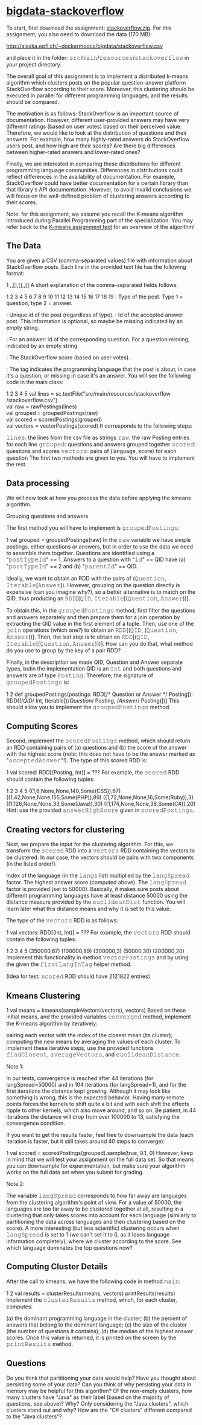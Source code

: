 # [bigdata-stackoverflow](https://www.coursera.org/learn/scala-spark-big-data/programming/FWGnz/stackoverflow-2-week-long-assignment)
To start, first download the assignment: [stackoverflow.zip](http://alaska.epfl.ch/~dockermoocs/bigdata/stackoverflow.zip). For this assignment, you also need to download the data (170 MB):

http://alaska.epfl.ch/~dockermoocs/bigdata/stackoverflow.csv

and place it in the folder: 𝚜𝚛𝚌/𝚖𝚊𝚒𝚗/𝚛𝚎𝚜𝚘𝚞𝚛𝚌𝚎𝚜/𝚜𝚝𝚊𝚌𝚔𝚘𝚟𝚎𝚛𝚏𝚕𝚘𝚠 in your project directory.

The overall goal of this assignment is to implement a distributed k-means algorithm which clusters posts on the popular question-answer platform StackOverflow according to their score. Moreover, this clustering should be executed in parallel for different programming languages, and the results should be compared.

The motivation is as follows: StackOverflow is an important source of documentation. However, different user-provided answers may have very different ratings (based on user votes) based on their perceived value. Therefore, we would like to look at the distribution of questions and their answers. For example, how many highly-rated answers do StackOverflow users post, and how high are their scores? Are there big differences between higher-rated answers and lower-rated ones?

Finally, we are interested in comparing these distributions for different programming language communities. Differences in distributions could reflect differences in the availability of documentation. For example, StackOverflow could have better documentation for a certain library than that library's API documentation. However, to avoid invalid conclusions we will focus on the well-defined problem of clustering answers according to their scores.

Note: for this assignment, we assume you recall the K-means algorithm introduced during Parallel Programming part of the specialization. You may refer back to the [K-means assignment text](http://alaska.epfl.ch/~dockermoocs/bigdata/kmeans/kmeans.html) for an overview of the algorithm!

## The Data

You are given a CSV (comma-separated values) file with information about StackOverflow posts. Each line in the provided text file has the following format:


1
<postTypeId>,<id>,[<acceptedAnswer>],[<parentId>],<score>,[<tag>]
A short explanation of the comma-separated fields follows.


1
2
3
4
5
6
7
8
9
10
11
12
13
14
15
16
17
18
19
<postTypeId>:     Type of the post. Type 1 = question, 
                  type 2 = answer.
                  
<id>:             Unique id of the post (regardless of type).
<acceptedAnswer>: Id of the accepted answer post. This
                  information is optional, so maybe be missing 
                  indicated by an empty string.
                  
<parentId>:       For an answer: id of the corresponding 
                  question. For a question:missing, indicated
                  by an empty string.
                  
<score>:          The StackOverflow score (based on user 
                  votes).
                  
<tag>:            The tag indicates the programming language 
                  that the post is about, in case it's a 
                  question, or missing in case it's an answer.
You will see the following code in the main class:


1
2
3
4
5
  val lines   = sc.textFile("src/main/resources/stackoverflow
      /stackoverflow.csv")  
  val raw     = rawPostings(lines)  
  val grouped = groupedPostings(raw)  
  val scored  = scoredPostings(grouped)  
  val vectors = vectorPostings(scored)
It corresponds to the following steps:

𝚕𝚒𝚗𝚎𝚜: the lines from the csv file as strings
𝚛𝚊𝚠: the raw Posting entries for each line
𝚐𝚛𝚘𝚞𝚙𝚎𝚍: questions and answers grouped together
𝚜𝚌𝚘𝚛𝚎𝚍: questions and scores
𝚟𝚎𝚌𝚝𝚘𝚛𝚜: pairs of (language, score) for each question
The first two methods are given to you. You will have to implement the rest.

## Data processing

We will now look at how you process the data before applying the kmeans algorithm.

Grouping questions and answers

The first method you will have to implement is 𝚐𝚛𝚘𝚞𝚙𝚎𝚍𝙿𝚘𝚜𝚝𝚒𝚗𝚐𝚜:


1
  val grouped = groupedPostings(raw)
In the 𝚛𝚊𝚠 variable we have simple postings, either questions or answers, but in order to use the data we need to assemble them together. Questions are identified using a "𝚙𝚘𝚜𝚝𝚃𝚢𝚙𝚎𝙸𝚍" == 1. Answers to a question with "𝚒𝚍" == QID have (a) "𝚙𝚘𝚜𝚝𝚃𝚢𝚙𝚎𝙸𝚍" == 2 and (b) "𝚙𝚊𝚛𝚎𝚗𝚝𝙸𝚍" == QID.

Ideally, we want to obtain an RDD with the pairs of (𝚀𝚞𝚎𝚜𝚝𝚒𝚘𝚗, 𝙸𝚝𝚎𝚛𝚊𝚋𝚕𝚎[𝙰𝚗𝚜𝚠𝚎𝚛]). However, grouping on the question directly is expensive (can you imagine why?), so a better alternative is to match on the QID, thus producing an 𝚁𝙳𝙳[(𝚀𝙸𝙳, 𝙸𝚝𝚎𝚛𝚊𝚋𝚕𝚎[(𝚀𝚞𝚎𝚜𝚝𝚒𝚘𝚗, 𝙰𝚗𝚜𝚠𝚎𝚛))].

To obtain this, in the 𝚐𝚛𝚘𝚞𝚙𝚎𝚍𝙿𝚘𝚜𝚝𝚒𝚗𝚐𝚜 method, first filter the questions and answers separately and then prepare them for a join operation by extracting the QID value in the first element of a tuple. Then, use one of the 𝚓𝚘𝚒𝚗 operations (which one?) to obtain an 𝚁𝙳𝙳[(𝚀𝙸𝙳, (𝚀𝚞𝚎𝚜𝚝𝚒𝚘𝚗, 𝙰𝚗𝚜𝚠𝚎𝚛))]. Then, the last step is to obtain an 𝚁𝙳𝙳[(𝚀𝙸𝙳, 𝙸𝚝𝚎𝚛𝚊𝚋𝚕𝚎[(𝚀𝚞𝚎𝚜𝚝𝚒𝚘𝚗, 𝙰𝚗𝚜𝚠𝚎𝚛)])]. How can you do that, what method do you use to group by the key of a pair RDD?

Finally, in the description we made QID, Question and Answer separate types, butin the implementation QID is an 𝙸𝚗𝚝 and both questions and answers are of type 𝙿𝚘𝚜𝚝𝚒𝚗𝚐. Therefore, the signature of 𝚐𝚛𝚘𝚞𝚙𝚎𝚍𝙿𝚘𝚜𝚝𝚒𝚗𝚐𝚜 is:


1
2
def groupedPostings(postings: RDD[/* Question or Answer */ Posting]): 
    RDD[(/*QID*/ Int, Iterable[(/*Question*/ Posting, /*Answer*/ 
        Posting)])]
This should allow you to implement the 𝚐𝚛𝚘𝚞𝚙𝚎𝚍𝙿𝚘𝚜𝚝𝚒𝚗𝚐𝚜 method.

## Computing Scores

Second, implement the 𝚜𝚌𝚘𝚛𝚎𝚍𝙿𝚘𝚜𝚝𝚒𝚗𝚐𝚜 method, which should return an RDD containing pairs of (a) questions and (b) the score of the answer with the highest score (note: this does not have to be the answer marked as "𝚊𝚌𝚌𝚎𝚙𝚝𝚎𝚍𝙰𝚗𝚜𝚠𝚎𝚛"!). The type of this scored RDD is:


1
val scored: RDD[(Posting, Int)] = ???
For example, the 𝚜𝚌𝚘𝚛𝚎𝚍 RDD should contain the following tuples:


1
2
3
4
5
((1,6,None,None,140,Some(CSS)),67)
((1,42,None,None,155,Some(PHP)),89)
((1,72,None,None,16,Some(Ruby)),3)
((1,126,None,None,33,Some(Java)),30)
((1,174,None,None,38,Some(C#)),20)
Hint: use the provided 𝚊𝚗𝚜𝚠𝚎𝚛𝙷𝚒𝚐𝚑𝚂𝚌𝚘𝚛𝚎 given in 𝚜𝚌𝚘𝚛𝚎𝚍𝙿𝚘𝚜𝚝𝚒𝚗𝚐𝚜.

## Creating vectors for clustering

Next, we prepare the input for the clustering algorithm. For this, we transform the 𝚜𝚌𝚘𝚛𝚎𝚍 RDD into a 𝚟𝚎𝚌𝚝𝚘𝚛𝚜 RDD containing the vectors to be clustered. In our case, the vectors should be pairs with two components (in the listed order!):

Index of the language (in the 𝚕𝚊𝚗𝚐𝚜 list) multiplied by the 𝚕𝚊𝚗𝚐𝚂𝚙𝚛𝚎𝚊𝚍 factor.
The highest answer score (computed above).
The 𝚕𝚊𝚗𝚐𝚂𝚙𝚛𝚎𝚊𝚍 factor is provided (set to 50000). Basically, it makes sure posts about different programming languages have at least distance 50000 using the distance measure provided by the 𝚎𝚞𝚌𝚕𝚒𝚍𝚎𝚊𝚗𝙳𝚒𝚜𝚝 function. You will learn later what this distance means and why it is set to this value.

The type of the 𝚟𝚎𝚌𝚝𝚘𝚛𝚜 RDD is as follows:


1
val vectors: RDD[(Int, Int)] = ???
For example, the 𝚟𝚎𝚌𝚝𝚘𝚛𝚜 RDD should contain the following tuples:


1
2
3
4
5
(350000,67)
(100000,89)
(300000,3)
(50000,30)
(200000,20)
Implement this functionality in method 𝚟𝚎𝚌𝚝𝚘𝚛𝙿𝚘𝚜𝚝𝚒𝚗𝚐𝚜 and by using the given the 𝚏𝚒𝚛𝚜𝚝𝙻𝚊𝚗𝚐𝙸𝚗𝚃𝚊𝚐 helper method.

(Idea for test: 𝚜𝚌𝚘𝚛𝚎𝚍 RDD should have 2121822 entries)

## Kmeans Clustering


1
 val means = kmeans(sampleVectors(vectors), vectors)
Based on these initial means, and the provided variables 𝚌𝚘𝚗𝚟𝚎𝚛𝚐𝚎𝚍 method, implement the K-means algorithm by iteratively:

pairing each vector with the index of the closest mean (its cluster);
computing the new means by averaging the values of each cluster.
To implement these iterative steps, use the provided functions 𝚏𝚒𝚗𝚍𝙲𝚕𝚘𝚜𝚎𝚜𝚝, 𝚊𝚟𝚎𝚛𝚊𝚐𝚎𝚅𝚎𝚌𝚝𝚘𝚛𝚜, and 𝚎𝚞𝚌𝚕𝚒𝚍𝚎𝚊𝚗𝙳𝚒𝚜𝚝𝚊𝚗𝚌𝚎.

Note 1:

In our tests, convergence is reached after 44 iterations (for langSpread=50000) and in 104 iterations (for langSpread=1), and for the first iterations the distance kept growing. Although it may look like something is wrong, this is the expected behavior. Having many remote points forces the kernels to shift quite a bit and with each shift the effects ripple to other kernels, which also move around, and so on. Be patient, in 44 iterations the distance will drop from over 100000 to 13, satisfying the convergence condition.

If you want to get the results faster, feel free to downsample the data (each iteration is faster, but it still takes around 40 steps to converge):


1
    val scored  = scoredPostings(grouped).sample(true, 0.1, 0)
However, keep in mind that we will test your assignment on the full data set. So that means you can downsample for experimentation, but make sure your algorithm works on the full data set when you submit for grading.

Note 2:

The variable 𝚕𝚊𝚗𝚐𝚂𝚙𝚛𝚎𝚊𝚍 corresponds to how far away are languages from the clustering algorithm's point of view. For a value of 50000, the languages are too far away to be clustered together at all, resulting in a clustering that only takes scores into account for each language (similarly to partitioning the data across languages and then clustering based on the score). A more interesting (but less scientific) clustering occurs when 𝚕𝚊𝚗𝚐𝚂𝚙𝚛𝚎𝚊𝚍 is set to 1 (we can't set it to 0, as it loses language information completely), where we cluster according to the score. See which language dominates the top questions now?

## Computing Cluster Details

After the call to kmeans, we have the following code in method 𝚖𝚊𝚒𝚗:


1
2
val results = clusterResults(means, vectors)
printResults(results)
Implement the 𝚌𝚕𝚞𝚜𝚝𝚎𝚛𝚁𝚎𝚜𝚞𝚕𝚝𝚜 method, which, for each cluster, computes:

(a) the dominant programming language in the cluster;
(b) the percent of answers that belong to the dominant language;
(c) the size of the cluster (the number of questions it contains);
(d) the median of the highest answer scores.
Once this value is returned, it is printed on the screen by the 𝚙𝚛𝚒𝚗𝚝𝚁𝚎𝚜𝚞𝚕𝚝𝚜 method.

## Questions

Do you think that partitioning your data would help?
Have you thought about persisting some of your data? Can you think of why persisting your data in memory may be helpful for this algorithm?
Of the non-empty clusters, how many clusters have "Java" as their label (based on the majority of questions, see above)? Why?
Only considering the "Java clusters", which clusters stand out and why?
How are the "C# clusters" different compared to the "Java clusters"?
